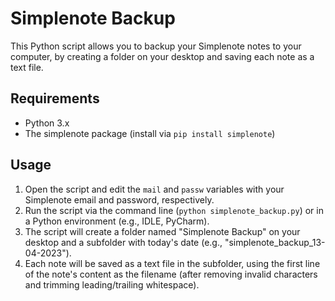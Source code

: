 # Simplenote Backup
This Python script allows you to backup your Simplenote notes to your computer, by creating a folder on your desktop and saving each note as a text file.

## Requirements
- Python 3.x
- The simplenote package (install via `pip install simplenote`)
## Usage
1. Open the script and edit the `mail` and `passw` variables with your Simplenote email and password, respectively.
2. Run the script via the command line (`python simplenote_backup.py`) or in a  Python environment (e.g., IDLE, PyCharm).
3. The script will create a folder named "Simplenote Backup" on your desktop and a subfolder with today's date (e.g., "simplenote_backup_13-04-2023").
4. Each note will be saved as a text file in the subfolder, using the first line of the note's content as the filename (after removing invalid characters and trimming leading/trailing whitespace).
